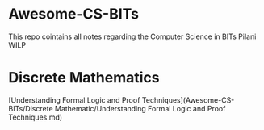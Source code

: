 # Awesome-CS-BITs
This repo cointains all notes regarding the Computer Science in BITs Pilani WILP

# Discrete Mathematics

[Understanding Formal Logic and Proof Techniques](Awesome-CS-BITs/Discrete Mathematic/Understanding Formal Logic and Proof Techniques.md)
